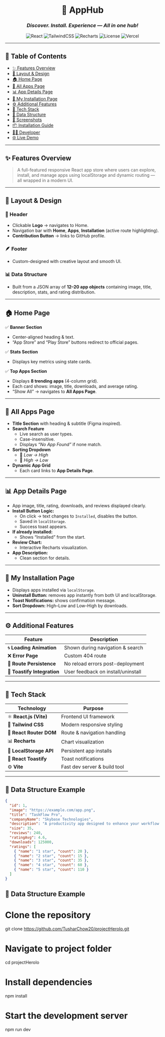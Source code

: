 <div align="center">

# 🚀 **AppHub**

### _Discover. Install. Experience — All in one hub!_

![React](https://img.shields.io/badge/React-18.0-blue?logo=react)
![TailwindCSS](https://img.shields.io/badge/TailwindCSS-3.0-38B2AC?logo=tailwindcss)
![Recharts](https://img.shields.io/badge/Recharts-Responsive%20Charts-orange?logo=recharts)
![License](https://img.shields.io/badge/License-MIT-green)
![Vercel](https://img.shields.io/badge/Deployed%20on-Vercel-black?logo=vercel)

</div>

---

## 🧭 **Table of Contents**

- [✨ Features Overview](#-features-overview)
- [🧱 Layout & Design](#-layout--design)
- [🏠 Home Page](#-home-page)
- [📱 All Apps Page](#-all-apps-page)
- [📊 App Details Page](#-app-details-page)
- [💾 My Installation Page](#-my-installation-page)
- [⚙️ Additional Features](#️-additional-features)
- [🧩 Tech Stack](#-tech-stack)
- [📂 Data Structure](#-data-structure)
- [📸 Screenshots](#-screenshots)
- [📦 Installation Guide](#-installation-guide)
- [👨‍💻 Developer](#-developer)
- [🌐 Live Demo](#-live-demo)

---

## ✨ **Features Overview**

> A full-featured responsive React app store where users can explore, install, and manage apps using localStorage and dynamic routing — all wrapped in a modern UI.

---

## 🧱 **Layout & Design**

### 🧩 Header

- Clickable **Logo** → navigates to Home.
- Navigation bar with **Home**, **Apps**, **Installation** (active route highlighting).
- **Contribution Button** → links to GitHub profile.

### 🪶 Footer

- Custom-designed with creative layout and smooth UI.

### 📊 Data Structure

- Built from a JSON array of **12–20 app objects** containing image, title, description, stats, and rating distribution.

---

## 🏠 **Home Page**

✅ **Banner Section**

- Center-aligned heading & text.
- “App Store” and “Play Store” buttons redirect to official pages.

✅ **Stats Section**

- Displays key metrics using state cards.

✅ **Top Apps Section**

- Displays **8 trending apps** (4-column grid).
- Each card shows: image, title, downloads, and average rating.
- “Show All” → navigates to **All Apps Page**.

---

## 📱 **All Apps Page**

- **Title Section** with heading & subtitle (Figma inspired).
- **Search Feature**
  - Live search as user types.
  - Case-insensitive.
  - Displays _“No App Found”_ if none match.
- **Sorting Dropdown**
  - 🔼 _Low → High_
  - 🔽 _High → Low_
- **Dynamic App Grid**
  - Each card links to **App Details Page**.

---

## 📊 **App Details Page**

- App image, title, rating, downloads, and reviews displayed clearly.
- **Install Button Logic:**
  - On click → text changes to `Installed`, disables the button.
  - Saved in `localStorage`.
  - Success toast appears.
- **If already installed:**
  - Shows “Installed” from the start.
- **Review Chart:**
  - Interactive Recharts visualization.
- **App Description:**
  - Clean section for details.

---

## 💾 **My Installation Page**

- Displays apps installed via `localStorage`.
- **Uninstall Button:** removes app instantly from both UI and localStorage.
- **Toast Notifications:** shows confirmation message.
- **Sort Dropdown:** High–Low and Low–High by downloads.

---

## ⚙️ **Additional Features**

| Feature                     | Description                        |
| --------------------------- | ---------------------------------- |
| 🌀 **Loading Animation**    | Shown during navigation & search   |
| ❌ **Error Page**           | Custom 404 route                   |
| 🔁 **Route Persistence**    | No reload errors post-deployment   |
| 💬 **Toastify Integration** | User feedback on install/uninstall |

---

## 🧩 **Tech Stack**

| Technology              | Purpose                      |
| ----------------------- | ---------------------------- |
| ⚛️ **React.js (Vite)**  | Frontend UI framework        |
| 🎨 **Tailwind CSS**     | Modern responsive styling    |
| 🧭 **React Router DOM** | Route & navigation handling  |
| 📊 **Recharts**         | Chart visualization          |
| 💾 **LocalStorage API** | Persistent app installs      |
| 🔔 **React Toastify**   | Toast notifications          |
| ⚙️ **Vite**             | Fast dev server & build tool |

---

## 📂 **Data Structure Example**

```json
{
  "id": 1,
  "image": "https://example.com/app.png",
  "title": "TaskFlow Pro",
  "companyName": "Skybase Technologies",
  "description": "A productivity app designed to enhance your workflow and manage projects efficiently.",
  "size": 35,
  "reviews": 240,
  "ratingAvg": 4.6,
  "downloads": 125000,
  "ratings": [
    { "name": "1 star", "count": 20 },
    { "name": "2 star", "count": 15 },
    { "name": "3 star", "count": 35 },
    { "name": "4 star", "count": 60 },
    { "name": "5 star", "count": 110 }
  ]
}
```

## 📂 **Data Structure Example**

# Clone the repository

git clone https://github.com/TusharChow20/projectHeroIo.git

# Navigate to project folder

cd projectHeroIo

# Install dependencies

npm install

# Start the development server

npm run dev
